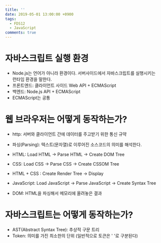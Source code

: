 ```yaml
---
title: ''
date: 2019-05-01 13:00:00 +0900
tags:
  - FDS12
  - JavaScript
comments: true
---
```


# 자바스크립트 실행 환경

- Node.js는 언어가 아니라 환경이다. 서버사이드에서 자바스크립트를 실행시키는 런타임 환경을 말한다.
- 프론트엔드: 클라이언트 사이드 Web API + ECMAScript
- 백엔드: Node.js API + ECMAScript
- ECMAScript는 공통

# 웹 브라우저는 어떻게 동작하는가?

- http: 서버와 클라이언트 간에 데이터를 주고받기 위한 통신 규약
- 파싱(Parsing): 텍스트(문자열)로 이루어진 소스코드의 의미를 해석한다.
- HTML: Load HTML -> Parse HTML -> Create DOM Tree
- CSS: Load CSS -> Parse CSS -> Create CSSOM Tree
- HTML + CSS : Create Render Tree -> Display
- JavaScript: Load JavaScript -> Parse JavaScript -> Create Syntax Tree

- DOM: HTML을 파싱해서 메모리에 올려놓은 결과

# 자바스크립트는 어떻게 동작하는가?

- AST(Abstract Syntax Tree): 추상적 구문 트리
- Token: 의미를 가진 최소한의 단위 (일반적으로 토큰은 ' '로 구분된다)
